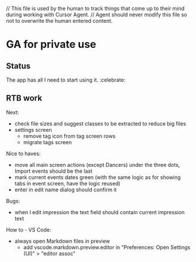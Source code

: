 // This file is used by the human to track things that come up to their mind during working with Cursor Agent.
// Agent should never modify this file so not to overwrite the human entered content.

# GA for private use

## Status
The app has all I need to start using it. :celebrate:

## RTB work
Next:
- check file sizes and suggest classes to be extracted to reduce big files
- settings screen
  - remove tag icon from tag screen rows
  - migrate tags screen

Nice to haves:
- move all main screen actions (except Dancers) under the three dots, Import events should be the last
- mark current events dates green (with the same logic as for showing tabs in event screen, have the logic reused)
- enter in edit name dialog should confirm it

Bugs:
- when I edit impression the text field should contain current impression text

How to - VS Code:
- always open Markdown files in preview
  - add vscode.markdown.preview.editor in "Preferences: Open Settings (UI)" > "editor assoc"
